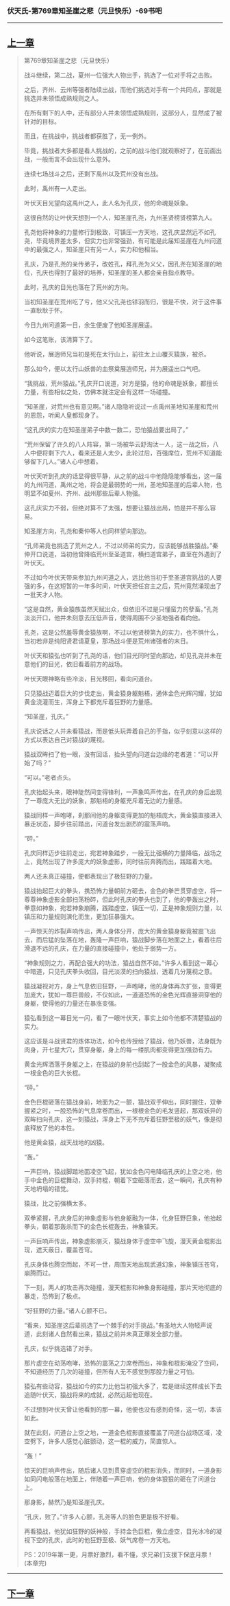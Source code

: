 ### 伏天氏-第769章知圣崖之悲（元旦快乐）-69书吧

--------
[上一章](./19550d9fcc36b03bfe420b71c0230cdf.md)
--------


>
>
>
>第769章知圣崖之悲（元旦快乐）
>
>战斗继续，第二战，夏州一位强大人物出手，挑选了一位对手将之击败。
>
>之后，齐州、云州等强者陆续出战，而他们挑选对手有一个共同点，那就是挑选并未领悟成熟规则之人。
>
>在所有剩下的人中，还有部分人并未领悟成熟规则，这部分人，显然成了被针对的目标。
>
>而且，在挑战中，挑战者都获胜了，无一例外。
>
>毕竟，挑战者大多都是看人挑战的，之前的战斗他们就观察好了，在前面出战，一般而言不会出现什么意外。
>
>连续七场战斗之后，还剩下禹州以及荒州没有出战。
>
>此时，禹州有一人走出。
>
>叶伏天目光望向这禹州之人，此人名为孔庆，他的命魂是妖象。
>
>这很自然的让叶伏天想到一个人，知圣崖孔尧，九州圣贤榜贤榜第九人。
>
>孔尧他将神象的力量修行到极致，可镇压一方天地，这孔庆显然远不如孔尧，毕竟境界差太多，但实力也非常强劲，有可能是此届知圣崖在九州问道中的最强之人，知圣崖只有另一人，实力和他相当。
>
>孔庆，乃是孔尧的亲传弟子，改姓孔，拜孔尧为义父，因孔尧在知圣崖的地位，孔庆也得到了最好的培养，知圣崖的圣人都会亲自指点教导。
>
>此时，孔庆的目光也落在了荒州的方向。
>
>当初知圣崖在荒州吃了亏，他义父孔尧也铩羽而归，很是不快，对于这件事一直耿耿于怀。
>
>今日九州问道第一日，余生便废了他知圣崖展遥。
>
>如今这笔账，该清算下了。
>
>他听说，展逍师兄当初是死在太行山上，前往太上山覆灭猿族，被杀。
>
>那么如今，便以太行山妖兽的血祭奠展逍师兄，并为展遥出口气吧。
>
>“我挑战，荒州猿战。”孔庆开口说道，对方是猿，他的命魂是妖象，都擅长力量，有些相似之处，仿佛本就注定会有这样一场碰撞。
>
>“知圣崖，对荒州也有意见啊。”诸人隐隐听说过一点禹州圣地知圣崖和荒州的恩怨，听闻人皇都现身了。
>
>“这孔庆的实力在知圣崖弟子中数一数二，恐怕猿战要出局了。”
>
>“荒州保留了许久的八人阵容，第一场被华云舒淘汰一人，这一战之后，八人中便将剩下六人，看来还是人太少，此轮过后，百强席位，荒州不知道能够留下几人。”诸人心中想着。
>
>叶伏天听到孔庆的话显得很平静，从之前的战斗中他隐隐能够看出，这一届的九州问道，禹州之地，将会是最弱势的一州，圣地知圣崖的后辈人物，也明显不如夏州、齐州、战州那些后辈人物强。
>
>这孔庆实力不弱，但绝对算不了太强，想要让猿战出局，怕是并不那么容易。
>
>知圣崖方向，孔尧和秦仲等人也同样望向那边。
>
>“孔师弟竟也挑选了荒州之人，不过以师弟的实力，应该能够战胜猿战。”秦仲开口说道，当初他曾降临荒州至圣道宫，横扫道宫弟子，直至在外遇到了叶伏天。
>
>不过如今叶伏天带来参加九州问道之人，远比他当初于至圣道宫挑战的人要强的多，在这短暂的一年多时间，叶伏天担任宫主之后，荒州竟然涌现出了一批天才人物。
>
>“这是自然，黄金猿族虽然天赋出众，但依旧不过是只懂蛮力的孽畜。”孔尧淡淡开口，他并未刻意去压低声音，使得周围不少圣地强者看向他。
>
>孔尧，这是公然羞辱黄金猿族啊，不过以他贤榜第九的实力，也不惧什么，当初若非是纯阳贤君请夏皇，那场战斗便是荒州诸强者的末日。
>
>叶伏天和猿弘也听到了孔尧的话，他们目光同时望向那边，却见孔尧并未在意他们的目光，依旧看着前方的战场。
>
>叶伏天眼神略有些冷淡，目光移回，看向问道台。
>
>只见猿战迈着巨大的步伐走出，黄金猿身躯魁梧，通体金色光辉闪耀，犹如黄金浇灌而生，浑身上下都充斥着狂野的力量感。
>
>“知圣崖，孔庆。”
>
>孔庆说话之人并未看猿战，而是低头玩弄着自己的手指，似乎刻意以这样的方式以表达自己对猿战的蔑视。
>
>猿战双眸扫了他一眼，没有回话，抬头望向问道台边缘的老者道：“可以开始了吗？”
>
>“可以。”老者点头。
>
>孔庆抬起头来，眼神陡然间变得锋利，一声象鸣声传出，在孔庆的身后出现了一尊庞大无比的妖象，那魁梧的身躯充斥着无边的力量感。
>
>猿战同样一声咆哮，刹那间他的身躯变得更加的魁梧庞大，黄金猿直接进入暴走状态，脚步往前踏出，问道台发出剧烈的震荡声响。
>
>“砰。”
>
>孔庆同样迈步往前走出，宛若神象踏步，一股无比强横的力量降临，战场之上，竟然出现了许多庞大的妖象虚影，同时往前奔腾而出，践踏着大地。
>
>两人还未真正碰撞，便都表现出了极狂野的力量。
>
>猿战抬起巨大的拳头，携恐怖力量朝前方砸去，金色的拳芒贯穿虚空，将一尊尊神象虚影全部扫荡粉碎，但此时孔庆的拳头也到了，他的拳轰出之时，拳意如神象，宛若神象崩腾，践踏虚空，镇压一切，正是神象规则力量，以镇压和力量规则演化而生，更加狂暴强大。
>
>一声惊天的炸裂声响传出，两人身体分开，庞大的黄金猿身躯竟被震飞出去，而后猛的坠落在地，轰隆一声巨响，猿战脚步落在地面之上，看着往后滑退不远的孔庆，在力量的直接碰撞中，他处于弱势一方。
>
>“神象规则之力，再配合强大的功法，猿战自然不如。”许多人看到这一幕心中暗道，只见孔庆拳头收回，目光淡漠的扫向猿战，透着几分蔑视之意。
>
>猿战凝视对方，身上气息依旧狂野，一声咆哮，他的身体再次扩张，变得更加庞大，犹如一尊巨兽般，不仅如此，一道道恐怖的金色光辉直接洞穿他的身躯，使得他的力量还在暴涨变强。
>
>猿弘看到这一幕目光一闪，看了一眼叶伏天，事实上如今他都不清楚猿战的实力。
>
>这应该是斗战贤君的炼体功法，如今也传授给了猿战，他乃妖兽，法身既为肉身，开七星大穴，贯穿身躯，身上的每一缕肌肉都变得更加强劲有力。
>
>黄金光辉洒落于身躯之上，在猿战的身前也刮起了一股金色的风暴，凝聚成一根金色的巨大长棍。
>
>“砰。”
>
>金色巨棍砸落在猿战身前，地面为之一颤，猿战双手伸出，同时握住，双拳握紧之时，一股恐怖的气息席卷而出，一根根金色的毛发竖起，那双妖异的双眸扫向孔庆，这一刻猿战，浑身上下无不充斥着狂野至极的妖气，像是彻底释放了他的本性。
>
>他是黄金猿，战天战地的凶猿。
>
>“轰。”
>
>一声巨响，猿战脚踏地面凌空飞起，犹如金色闪电降临孔庆的上空之地，他手中金色的巨棍舞动，双手持棍，朝着下空砸落而去，这一瞬间，孔庆有种天地坍塌的错觉。
>
>猿战，比之前强横太多。
>
>双拳紧握，孔庆身后的神象虚影与他身躯融为一体，化身狂野巨象，他抬起拳头，朝着那轰杀而下的金色长棍轰去，神象镇天。
>
>一声巨响声传出，神象虚影崩灭，猿战身体于虚空中飞旋，漫天黄金棍影出现，遮天蔽日，覆盖苍穹。
>
>孔庆身体也腾空而起，不可一世，周围天地出现武道幻象，神象镇压苍穹，崩腾而过。
>
>下一刻，两人的攻击再次碰撞，漫天棍影和神象身影碰撞，那片天地彻底的暴走，恐怖到了极点。
>
>“好狂野的力量。”诸人心颤不已。
>
>“看来，知圣崖这后辈挑选了一个棘手的对手挑战。”有圣地大人物轻声说道，此刻诸人自然看出来，猿战之前并未真正爆发全部力量。
>
>孔庆，似乎挑选错了对手。
>
>那片虚空在动荡咆哮，恐怖的震荡之力席卷而出，神象和棍影淹没了空间，不知道经历了几次的碰撞，但所有人无不感觉到那股力量之可怕。
>
>猿弘有些动容，猿战如今的实力比他当初强大多了，若是继续这样成长下去追随叶伏天，猿战将来的成就，必然远超他现在。
>
>不过想到叶伏天曾让他看到的那一幕，他便也没有感到奇怪，这一切，本该如此。
>
>就在此刻，问道台上空之地，一道金色棍影直接覆盖了问道台战场区域，凌空劈下，许多人感觉心脏颤动，这一棍的威力，简直惊人。
>
>“轰！”
>
>惊天的巨响声传出，随后诸人见到贯穿虚空的棍影消失，而同时，一道身影如同闪电般落在地面上，伴随着一声巨响，他的身体狠狠的砸在了问道台上。
>
>那身影，赫然乃是知圣崖孔庆。
>
>“孔庆，败了。”许多人心颤，孔尧等人的脸色更是极不好看。
>
>再看猿战，他犹如狂野的妖神般，手持金色巨棍，傲立虚空，目光冰冷的凝视下空的孔庆，此时的他狂野至极、妖气席卷一方天地。
>
>PS：2019年第一更，月票好激烈，看不懂，求兄弟们支援下保底月票！
>(本章完)
>
>

--------
[下一章](./28f778208974042721613449f9d75755.md)
--------
